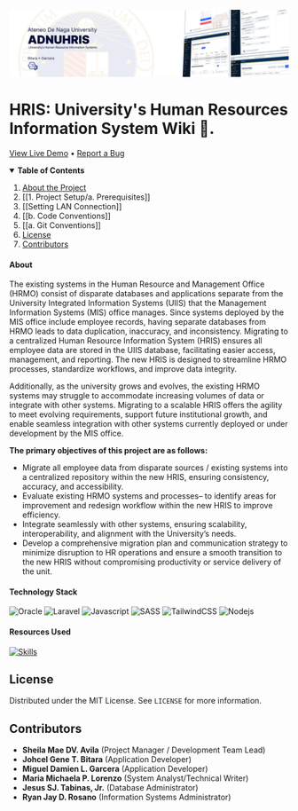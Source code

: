 ![adnuhris-cover](assets/Cover.png)

# HRIS: University's Human Resources Information System Wiki 📖.

[View Live Demo](https://services.adnu.edu.ph/hris) • [Report a Bug](https://mis-git.adnu.edu.ph/misadnu/hris/issues)

<details open>
<summary><b>Table of Contents</b></summary>

1. [About the Project](#about)
2. [[1. Project Setup/a. Prerequisites]]
3. [[Setting LAN Connection]]
4. [[b. Code Conventions]]
5. [[a. Git Conventions]]
6. [License](#license)
7. [Contributors](#contributors)
 </details>

#### **About**

The existing systems in the Human Resource and Management Office (HRMO) consist of disparate databases and applications separate from the University Integrated Information Systems (UIIS) that the Management Information Systems (MIS) office manages. Since systems deployed by the MIS office include employee records, having separate databases from HRMO leads to data duplication, inaccuracy, and inconsistency. Migrating to a centralized Human Resource Information System (HRIS) ensures all employee data are stored in the UIIS database, facilitating easier access, management, and reporting. The new HRIS is designed to streamline HRMO processes, standardize workflows, and improve data integrity.

Additionally, as the university grows and evolves, the existing HRMO systems may struggle to accommodate increasing volumes of data or integrate with other systems. Migrating to a scalable HRIS offers the agility to meet evolving requirements, support future institutional growth, and enable seamless integration with other systems currently deployed or under development by the MIS office.

**The primary objectives of this project are as follows:**

-   Migrate all employee data from disparate sources / existing systems into a centralized repository within the new HRIS, ensuring consistency, accuracy, and accessibility.
-   Evaluate existing HRMO systems and processes– to identify areas for improvement and redesign workflow within the new HRIS to improve efficiency.
-   Integrate seamlessly with other systems, ensuring scalability, interoperability, and alignment with the University’s needs.
-   Develop a comprehensive migration plan and communication strategy to minimize disruption to HR operations and ensure a smooth transition to the new HRIS without compromising productivity or service delivery of the unit.

#### **Technology Stack**

![Oracle](https://img.shields.io/badge/Oracle-F80000?style=for-the-badge&logo=Oracle&logoColor=white)
![Laravel](https://img.shields.io/badge/Laravel-FF2D20?style=for-the-badge&logo=laravel&logoColor=white)
![Javascript](https://img.shields.io/badge/JavaScript-F7DF1E?style=for-the-badge&logo=javascript&logoColor=black)
![SASS](https://img.shields.io/badge/Sass-CC6699?style=for-the-badge&logo=sass&logoColor=white)
![TailwindCSS](https://img.shields.io/badge/Tailwind_CSS-38B2AC?style=for-the-badge&logo=tailwind-css&logoColor=white)
![Nodejs](https://img.shields.io/badge/Node.js-43853D?style=for-the-badge&logo=node.js&logoColor=white)

#### **Resources Used**

[![Skills](https://skillicons.dev/icons?i=git,gitlab,figma,vite,vscode)](https://skillicons.dev)

## **License**

Distributed under the MIT License. See `LICENSE` for more information.

## **Contributors**

-   **Sheila Mae DV. Avila** (Project Manager / Development Team Lead)
-   **Johcel Gene T. Bitara** (Application Developer)
-   **Miguel Damien L. Garcera** (Application Developer)
-   **Maria Michaela P. Lorenzo** (System Analyst/Technical Writer)
-   **Jesus SJ. Tabinas, Jr.** (Database Administrator)
-   **Ryan Jay D. Rosano** (Information Systems Administrator)
